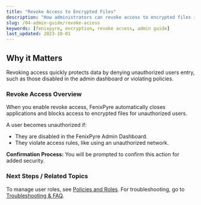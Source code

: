 ```yaml
---
title: "Revoke Access to Encrypted Files"
description: "How administrators can revoke access to encrypted files in FenixPyre for enhanced security."
slug: /04-admin-guide/revoke-access
keywords: [fenixpyre, encryption, revoke access, admin guide]
last_updated: 2023-10-01
---
```


## Why it Matters
Revoking access quickly protects data by denying unauthorized users entry, such as those disabled in the admin dashboard or violating policies.

### Revoke Access Overview
When you enable revoke access, FenixPyre automatically closes applications and blocks access to encrypted files for unauthorized users.

A user becomes unauthorized if:
- They are disabled in the FenixPyre Admin Dashboard.
- They violate access rules, like using an unauthorized network.

**Confirmation Process:** You will be prompted to confirm this action for added security.

<!-- IMG: ./media/04-admin-guide/revoke-confirmation.png | Alt: Revoke access confirmation dialog -->

### Next Steps / Related Topics
To manage user roles, see [Policies and Roles](./policies-roles.md). For troubleshooting, go to [Troubleshooting & FAQ](../09-troubleshooting-&-faq/index.md).

